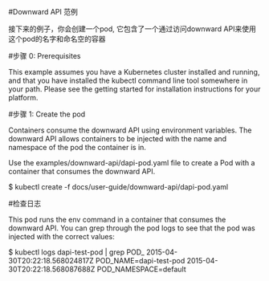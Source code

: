 #Downward API 范例

接下来的例子，你会创建一个pod, 它包含了一个通过访问downward API来使用这个pod的名字和命名空的容器

#步骤 0: Prerequisites

This example assumes you have a Kubernetes cluster installed and running, and that you have installed the kubectl command line tool somewhere in your path. Please see the getting started for installation instructions for your platform.

#步骤 1: Create the pod

Containers consume the downward API using environment variables. The downward API allows containers to be injected with the name and namespace of the pod the container is in.

Use the examples/downward-api/dapi-pod.yaml file to create a Pod with a container that consumes the downward API.

$ kubectl create -f docs/user-guide/downward-api/dapi-pod.yaml

#检查日志

This pod runs the env command in a container that consumes the downward API. You can grep through the pod logs to see that the pod was injected with the correct values:

$ kubectl logs dapi-test-pod | grep POD_
2015-04-30T20:22:18.568024817Z POD_NAME=dapi-test-pod
2015-04-30T20:22:18.568087688Z POD_NAMESPACE=default
